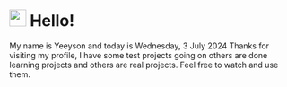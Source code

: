  <h1>
    <img src="https://emojis.slackmojis.com/emojis/images/1643510097/45343/hi.gif?1643510097" width="30"/> 
    Hello!
 </h1>
 <p>
    My name is Yeeyson and today is Wednesday, 3 July 2024
    Thanks for visiting my profile, I have some test projects going on others are done learning projects and others are real projects.
    Feel free to watch and use them.
 </p>
